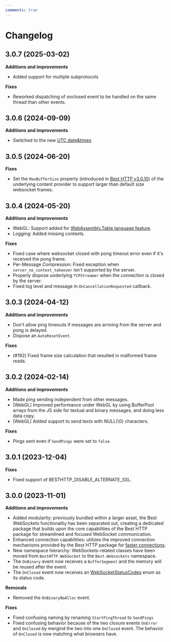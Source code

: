 ```yaml
---
comments: true
---
```


# Changelog

## 3.0.7 (2025-03-02)

__Additions and improvements__

- Added support for multiple subprotocols

__Fixes__

- Reworked dispatching of onclosed event to be handled on the same thread than other events.

## 3.0.6 (2024-09-09)

__Additions and improvements__

- Switched to the new [UTC date&times](../HTTP/changelog.md)

## 3.0.5 (2024-06-20)

__Fixes__

- Set the `MaxBufferSize` property (introduced in [Best HTTP v3.0.10](../HTTP/changelog.md#3010-2024-06-20)) of the underlying content provider to support larger than default size websocket frames.

## 3.0.4 (2024-05-20)

__Additions and improvements__

- WebGL: Support added for [WebAssembly.Table language feature](https://docs.unity3d.com/6000.0/Documentation/Manual/wasm-2023-features.html#wasm-table).
- Logging: Added missing contexts.

__Fixes__

- Fixed case where websocket closed with pong timeout error even if it's received the pong frame.
- Per-Message Compression: Fixed exception when `server_no_context_takeover` isn't supported by the server.
- Properly dispose underlying `TCPStreamer` when the connection is closed by the server.
- Fixed log level and message in `OnCancellationRequested` callback.

## 3.0.3 (2024-04-12)

__Additions and improvements__

- Don't allow ping timeouts if messages are arriving from the server and pong is delayed.
- Dispose an `AutoResetEvent`.

__Fixes__

- (#192) Fixed frame size calculation that resulted in malformed frame reads.

## 3.0.2 (2024-02-14)

__Additions and improvements__

- Made ping sending independent from other messages.
- [WebGL] Improved performance under WebGL by using BufferPool arrays from the JS side for textual and binary messages, and doing less data copy.
- [WebGL] Added support to send texts with NULL(\0) characters.

__Fixes__

- Pings sent even if `SendPings` were set to `false`.

## 3.0.1 (2023-12-04)

__Fixes__

- Fixed support of BESTHTTP_DISABLE_ALTERNATE_SSL.

## 3.0.0 (2023-11-01)

__Additions and improvements__

- Added modularity: previously bundled within a larger asset, the Best WebSockets functionality has been separated out, creating a dedicated package that builds upon the core capabilities of the Best HTTP package for streamlined and focused WebSocket communication.
- Enhanced connection capabilities: utilizes the improved connection mechanisms provided by the Best HTTP package for [faster connections](../Shared/connections/racing.md).
- New namespace hierarchy: WebSockets-related classes have been moved from `BestHTTP.WebSocket` to the `Best.Websockets` namespace.
- The `OnBinary` event now receives a `BufferSegment` and the memory will be reused after the event.
- The `OnClosed` event now receives an [WebSocketStatusCodes](api-reference/WebSockets/WebSocketStatusCodes.md) enum as its status code.

__Removals__

- Removed the `OnBinaryNoAlloc` event.

__Fixes__

- Fixed confusing naming by renaming `StartPingThread` to `SendPings`
- Fixed confusing behavior because of the two closure events `OnError` and `OnClosed` by mergind the two into one `OnClosed` event. The behavior of `OnClosed` is now matching what browsers have.